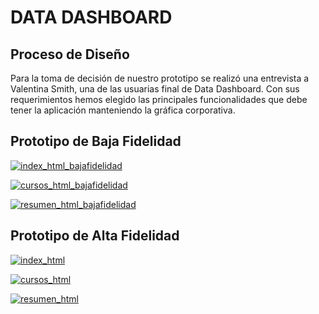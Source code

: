 # DATA DASHBOARD

## Proceso de Diseño 

Para la toma de decisión de nuestro prototipo se realizó una entrevista a Valentina Smith, una de las usuarias final
de Data Dashboard. Con sus requerimientos hemos elegido las principales funcionalidades que debe tener la aplicación
manteniendo la gráfica corporativa.

## Prototipo de Baja Fidelidad

<a href="https://ibb.co/f0OG7o"><img src="https://preview.ibb.co/dL5k08/index_html_bajafidelidad.jpg" alt="index_html_bajafidelidad" border="0"></a>

<a href="https://ibb.co/jedG7o"><img src="https://preview.ibb.co/b3OSDT/cursos_html_bajafidelidad.jpg" alt="cursos_html_bajafidelidad" border="0"></a>

<a href="https://ibb.co/cWy508"><img src="https://preview.ibb.co/e3ZdL8/resumen_html_bajafidelidad.jpg" alt="resumen_html_bajafidelidad" border="0"></a>

## Prototipo de Alta Fidelidad

<a href="https://ibb.co/kpnXf8"><img src="https://preview.ibb.co/mMO508/index_html.png" alt="index_html" border="0"></a>

<a href="https://ibb.co/gOr3no"><img src="https://preview.ibb.co/fhXXf8/cursos_html.png" alt="cursos_html" border="0"></a>

<a href="https://ibb.co/cWSnDT"><img src="https://preview.ibb.co/eKTG7o/resumen_html.png" alt="resumen_html" border="0"></a>
